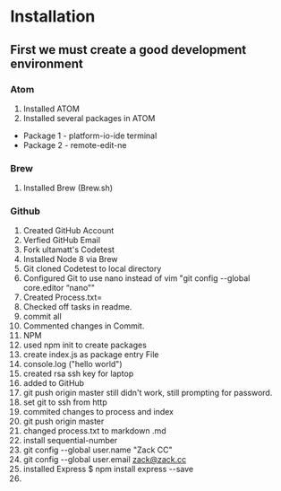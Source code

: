 # Installation
## First we must create a good development environment
### Atom
1. Installed ATOM
2. Installed several packages in ATOM
  - Package 1 -  platform-io-ide terminal
  - Package 2 - remote-edit-ne

### Brew
1. Installed Brew (Brew.sh)

### Github
1. Created GitHub Account
2. Verfied GitHub Email
3. Fork ultamatt's Codetest
4. Installed Node 8 via Brew
5. Git cloned Codetest to local directory
6. Configured Git to use nano instead of vim "git config --global core.editor “nano”"
7. Created Process.txt=
8. Checked off tasks in readme.
9. commit all
10. Commented changes in Commit.
11. NPM
12. used npm init to create packages
13. create index.js as package entry File
14. console.log ("hello world")
15. created rsa ssh key for laptop
16. added to GitHub
17. git push origin master still didn't work, still prompting for password.
18. set git to ssh from http
19. commited changes to process and index
20. git push origin master
21. changed process.txt to markdown .md
22. install sequential-number
23. git config --global user.name "Zack CC"
24. git config --global user.email zack@zack.cc
25. installed Express $ npm install express --save
26. 
